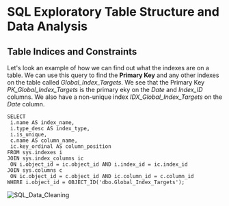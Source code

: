 # SQL Exploratory Table Structure and Data Analysis

## Table Indices and Constraints

Let's look an example of how we can find out what the indexes are on a table. We can use this query to find the **Primary Key** and any other indexes on the table called *Global_Index_Targets*. We see that the Primary Key *PK_Global_Index_Targets* is the primary eky on the *Date* and *Index_ID* columns. We also have a non-unique index *IDX_Global_Index_Targets* on the *Date* column.

    SELECT 
     i.name AS index_name,
     i.type_desc AS index_type,
     i.is_unique,
     c.name AS column_name,
     ic.key_ordinal AS column_position
    FROM sys.indexes i
    JOIN sys.index_columns ic 
     ON i.object_id = ic.object_id AND i.index_id = ic.index_id
    JOIN sys.columns c 
     ON ic.object_id = c.object_id AND ic.column_id = c.column_id
    WHERE i.object_id = OBJECT_ID('dbo.Global_Index_Targets');

![SQL_Data_Cleaning](https://github.com/danvuk567/SQL-Best-Practices/blob/main/images/SQL_Data_Cleaning.jpg?raw=true)



